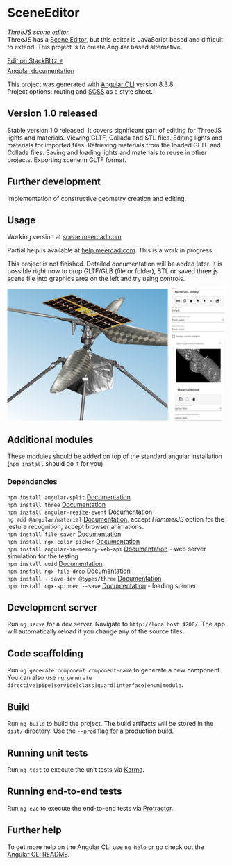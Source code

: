 # SceneEditor

*ThreeJS scene editor.*  
ThreeJS has a [Scene Editor](https://threejs.org/editor/), but this editor is JavaScript based and difficult to extend. This project is to create Angular based alternative.

[Edit on StackBlitz ⚡️](https://stackblitz.com/github/VJigouline/SceneEditor)  
[Angular documentation](https://angular.io/docs)

This project was generated with [Angular CLI](https://github.com/angular/angular-cli) version 8.3.8.  
Project options: routing and [SCSS](https://sass-lang.com/documentation) as a style sheet.

## Version 1.0 released

Stable version 1.0 released. It covers significant part of editing for ThreeJS lights and materials. Viewing GLTF, Collada and STL files. Editing lights and materials for imported files. Retrieving materials from the loaded GLTF and Collada files. Saving and loading lights and materials to reuse in other projects. Exporting scene in GLTF format.

## Further development
Implementation of constructive geometry creation and editing.

## Usage
Working version at [scene.meercad.com](http://scene.meercad.com)

Partial help is available at [help.meercad.com](https://help.meercad.com). This is a work in progress.

This project is not finished. Detailed documentation will be added later.
It is possible right now to drop GLTF/GLB (file or folder), STL or saved three.js scene file into graphics area on the left and try using controls. 

![Scene](Images/Scene2.png)

## Additional modules

These modules should be added on top of the standard angular installation (`npm install` should do it for you)

### Dependencies

`npm install angular-split` [Documentation](https://bertrandg.github.io/angular-split/#/documentation)  
`npm install three` [Documentation](https://threejs.org/docs/#manual/en/introduction/Import-via-modules)  
`npm install angular-resize-event` [Documentation](https://www.npmjs.com/package/angular-resize-event)  
`ng add @angular/material` [Documentation](https://material.angular.io/guide/getting-started), accept _HammerJS_ option for the jesture recognition, accept browser animations.  
`npm install file-saver` [Documentation](https://www.npmjs.com/package/file-saver)  
`npm install ngx-color-picker` [Documentation](https://www.npmjs.com/package/ngx-color-picker)  
`npm install angular-in-memory-web-api` [Documentation](https://angular.io/tutorial/toh-pt6) - web server simulation for the testing  
`npm install uuid` [Documentation](https://www.npmjs.com/package/uuid)  
`npm install ngx-file-drop` [Documentation](https://www.npmjs.com/package/ngx-file-drop)  
`npm install --save-dev @types/three` [Documentation](https://github.com/DefinitelyTyped/DefinitelyTyped)  
`npm install ngx-spinner --save` [Documentation](https://www.npmjs.com/package/ngx-spinner) - loading spinner.

## Development server

Run `ng serve` for a dev server. Navigate to `http://localhost:4200/`. The app will automatically reload if you change any of the source files.

## Code scaffolding

Run `ng generate component component-name` to generate a new component. You can also use `ng generate directive|pipe|service|class|guard|interface|enum|module`.

## Build

Run `ng build` to build the project. The build artifacts will be stored in the `dist/` directory. Use the `--prod` flag for a production build.

## Running unit tests

Run `ng test` to execute the unit tests via [Karma](https://karma-runner.github.io).

## Running end-to-end tests

Run `ng e2e` to execute the end-to-end tests via [Protractor](http://www.protractortest.org/).

## Further help

To get more help on the Angular CLI use `ng help` or go check out the [Angular CLI README](https://github.com/angular/angular-cli/blob/master/README.md).
